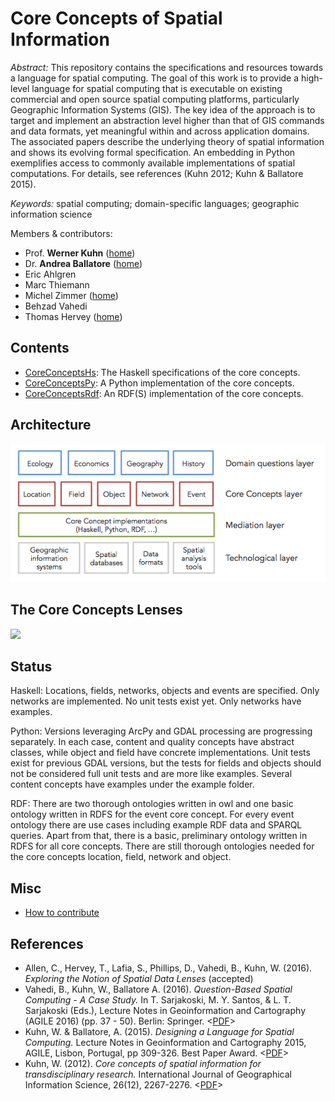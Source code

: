 Core Concepts of Spatial Information
=============================================
*Abstract:* This repository contains the specifications and resources towards a language for spatial computing.
The goal of this work is to provide a high-level language for spatial computing that is executable
on existing commercial and open source spatial computing platforms,
particularly Geographic Information Systems (GIS).
The key idea of the approach is to target and implement an abstraction level higher
than that of GIS commands and data formats, yet meaningful within and across
application domains. The associated papers describe the underlying theory of spatial
information and shows its evolving formal specification. An embedding in Python
exemplifies access to commonly available implementations of spatial computations.
For details, see references (Kuhn 2012; Kuhn & Ballatore 2015).

*Keywords:* spatial computing; domain-specific languages; geographic information science

Members & contributors:
* Prof. **Werner Kuhn** ([home](http://geog.ucsb.edu/~kuhn))
* Dr. **Andrea Ballatore** ([home](http://sites.google.com/site/andreaballatore))
* Eric Ahlgren
* Marc Thiemann
* Michel Zimmer ([home](https://www.mzimmer.net))
* Behzad Vahedi
* Thomas Hervey ([home](http://www.thervey.me))


Contents
----------------------
- [CoreConceptsHs](CoreConceptsHs): The Haskell specifications of the core concepts.
- [CoreConceptsPy](CoreConceptsPy): A Python implementation of the core concepts.
- [CoreConceptsRdf](CoreConceptsRdf): An RDF(S) implementation of the core concepts.


Architecture
----------------------
![Core Concepts architecture](figures/CoreConceptsArchitecture.png "Core Concepts architecture")

The Core Concepts Lenses
----------------------
<img src="https://github.com/spatial-ucsb/ConceptsOfSpatialInformation/figures/CoreConceptsLenses.png=250x" width="300">

Status
------
Haskell: Locations, fields, networks, objects and events are specified. Only networks are implemented. No unit tests exist yet. Only networks have examples.

Python: Versions leveraging ArcPy and GDAL processing are progressing separately. In each case, content and quality concepts have abstract classes, while object and field have concrete implementations. Unit tests exist for previous GDAL versions, but the tests for fields and objects should not be considered full unit tests and are more like examples. Several content concepts have examples under the example folder.

RDF: There are two thorough ontologies written in owl and one basic ontology written in RDFS for the event core concept. For every event ontology there are use cases including example RDF data and SPARQL queries. Apart from that, there is a basic, preliminary ontology written in RDFS for all core concepts.
There are still thorough ontologies needed for the core concepts location, field, network and object.

<!-- TODO -->
<!-- ---- -->
<!-- - [Haskell] Rewrite NetworkImpl.Edge as a combination of ID, source, target and weight -->

Misc
----------------------
- [How to contribute](CONTRIBUTING.md)

References
----------
- Allen, C., Hervey, T., Lafia, S., Phillips, D., Vahedi, B., Kuhn, W. (2016). *Exploring the Notion of Spatial Data Lenses* (accepted)
- Vahedi, B., Kuhn, W., Ballatore A. (2016). *Question-Based Spatial Computing - A Case Study.* In T. Sarjakoski, M. Y. Santos, & L. T. Sarjakoski (Eds.), Lecture Notes in Geoinformation and Cartography (AGILE 2016) (pp. 37 - 50). Berlin: Springer. <[PDF](https://link.springer.com/chapter/10.1007/978-3-319-33783-8_3)>
- Kuhn, W. & Ballatore, A. (2015). *Designing a Language for Spatial Computing.* Lecture Notes in Geoinformation and Cartography 2015, AGILE, Lisbon, Portugal, pp 309-326. Best Paper Award. <[PDF](http://escholarship.org/uc/item/04q9q6wm)>
- Kuhn, W. (2012). *Core concepts of spatial information for transdisciplinary research.* International Journal of Geographical Information Science, 26(12), 2267-2276. <[PDF](http://ifgi.uni-muenster.de/~kuhn/research/publications/pdfs/refereed%20journals/IJGIS%202012.pdf)>
